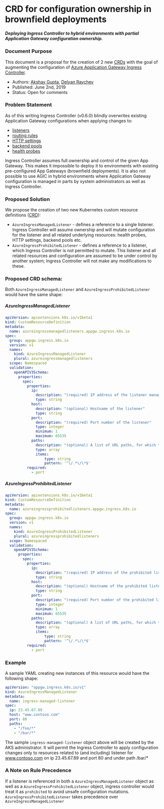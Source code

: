 # CRD for configuration ownership in brownfield deployments
##### Deploying Ingress Controller to hybrid environments with partial Application Gateway configuration ownership.


### Document Purpose
This document is a proposal for the creation of 2 new [CRDs](https://kubernetes.io/docs/concepts/extend-kubernetes/api-extension/custom-resources/) with the goal of
augmenting the configuration of [Azure Application Gateway Ingress Controller](https://azure.github.io/application-gateway-kubernetes-ingress/).

  - Authors: [Akshay Gupta](https://github.com/akshaysngupta), [Delyan Raychev](https://github.com/draychev)
  - Published: June 2nd, 2019
  - Status: Open for comments

### Problem Statement
As of this writing Ingress Controller (v0.6.0) blindly overwrites existing Application Gateway configurations when applying changes to:
  - [listeners](https://github.com/Azure/application-gateway-kubernetes-ingress/blob/9820ff8aed758b2626c068e2fb25629e06540159/pkg/controller/controller.go#L100)
  - [routing rules](https://github.com/Azure/application-gateway-kubernetes-ingress/blob/9820ff8aed758b2626c068e2fb25629e06540159/pkg/controller/controller.go#L107)
  - [HTTP settings](https://github.com/Azure/application-gateway-kubernetes-ingress/blob/9820ff8aed758b2626c068e2fb25629e06540159/pkg/controller/controller.go#L83)
  - [backend pools](https://github.com/Azure/application-gateway-kubernetes-ingress/blob/9820ff8aed758b2626c068e2fb25629e06540159/pkg/controller/controller.go#L90)
  - [health probes](https://github.com/Azure/application-gateway-kubernetes-ingress/blob/9820ff8aed758b2626c068e2fb25629e06540159/pkg/controller/controller.go#L76)

Ingress Controller assumes full ownership and control of the given App Gateway. This makes it impossible to deploy it
to environments with existing pre-configured App Gateways (brownfield deployments). It is also not possible to use AGIC
in hybrid environments where Application Gateway configuration is managed in parts by system administrators as well as
Ingress Controller.

### Proposed Solution
We propose the creation of two new Kubernetes custom resource definitions ([CRD](https://kubernetes.io/docs/concepts/extend-kubernetes/api-extension/custom-resources/)):
  - `AzureIngressManagedListener` - defines a reference to a single listener. Ingress Controller will assume ownership
  and will mutate configuration for the listener and all related underlying resources: health probes, HTTP settings,
  backend pools etc.
  - `AzureIngressProhibitedListener` - defines a reference to a listener, which Ingress Controller is not permitted
    to mutate. This listener and all related resources and configuration are assumed to be under control by another
    system; Ingress Controller will not make any modifications to these.

### Proposed CRD schema:
Both `AzureIngressManagedListener` and `AzureIngressProhibitedListener` would have the same shape:

##### AzureIngressManagedListener

```yaml
apiVersion: apiextensions.k8s.io/v1beta1
kind: CustomResourceDefinition
metadata:
  name: azureingressmanagedlisteners.appgw.ingress.k8s.io
spec:
  group: appgw.ingress.k8s.io
  version: v1
  names:
    kind: AzureIngressManagedListener
    plural: azureingressmanagedlisteners
  scope: Namespaced
  validation:
    openAPIV3Schema:
      properties:
        spec:
          properties:
            ip:
              description: "(required) IP address of the listener managed by Ingress Controller; Could be the public or private address attached to the Application Gateway"
              type: string
            host:
              description: "(optional) Hostname of the listener"
              type: string
            port:
              description: "(required) Port number of the listener"
              type: integer
              minimum: 1
              maximum: 65535
            paths:
              description: "(optional) A list of URL paths, for which the Ingress Controller is allowed to mutate Application Gateway configuration; Must begin with a / and end with /*"
              type: array
              items:
                  type: string
                  pattern: '^\/.*\/\*$'
          required:
            - port
```

##### AzureIngressProhibitedListener
```yaml
apiVersion: apiextensions.k8s.io/v1beta1
kind: CustomResourceDefinition
metadata:
  name: azureingressprohibitedlisteners.appgw.ingress.k8s.io
spec:
  group: appgw.ingress.k8s.io
  version: v1
  names:
    kind: AzureIngressProhibitedListener
    plural: azureingressprohibitedlisteners
  scope: Namespaced
  validation:
    openAPIV3Schema:
      properties:
        spec:
          properties:
            ip:
              description: "(required) IP address of the prohibited listener; Could be the public or private address attached to the Application Gateway"
              type: string
            host:
              description: "(optional) Hostname of the prohibited listener"
              type: string
            port:
              description: "(required) Port number of the prohibited listener"
              type: integer
              minimum: 1
              maximum: 65535
            paths:
              description: "(optional) A list of URL paths, for which the Ingress Controller is prohibited from mutating Application Gateway configuration; Must begin with a / and end with /*"
              type: array
              items:
                  type: string
                  pattern: '^\/.*\/\*$'
          required:
            - port
```

### Example
A sample YAML creating new instances of this resource would have the following shape:
```yaml
apiVersion: "appgw.ingress.k8s.io/v1"
kind: AzureIngressManagedListener
metadata:
  name: ingress-managed-listener
spec:
  ip: 23.45.67.89
  host: "www.contoso.com"
  port: 80
  paths:
    - "/foo/*"
    - "/bar/*"

```

The sample `ingress-managed-listener` object above will be created by the AKS administrator. It will permit the Ingress Controller to apply configuration changes only to resources related to (and including) listener for www.contoso.com on ip 23.45.67.89 and port 80 and under path /bar/*


### A Note on Rule Precedence
If a listener is referenced in both a `AzureIngressManagedListener` object as well as a
`AzureIngressProhibitedListener` object, ingress controller would treat it as `prohibited` to avoid unsafe configuration
mutations. `AzureIngressProhibitedListener` takes precedence over `AzureIngressManagedListener`

